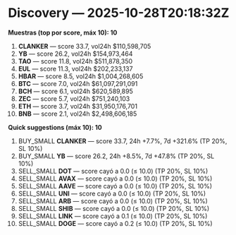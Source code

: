# Discovery — 2025-10-28T20:18:32Z

**Muestras (top por score, máx 10): 10**

1. **CLANKER** — score 33.7, vol24h $110,598,705
2. **YB** — score 26.2, vol24h $154,973,464
3. **TAO** — score 11.8, vol24h $511,878,350
4. **EUL** — score 11.3, vol24h $202,233,137
5. **HBAR** — score 8.5, vol24h $1,004,268,605
6. **BTC** — score 7.0, vol24h $61,097,291,091
7. **BCH** — score 6.1, vol24h $620,589,895
8. **ZEC** — score 5.7, vol24h $751,240,103
9. **ETH** — score 3.7, vol24h $31,950,176,701
10. **BNB** — score 2.1, vol24h $2,498,606,185

**Quick suggestions (máx 10): 10**

1. BUY_SMALL **CLANKER** — score 33.7, 24h +7.7%, 7d +321.6% (TP 20%, SL 10%)
2. BUY_SMALL **YB** — score 26.2, 24h +8.5%, 7d +47.8% (TP 20%, SL 10%)
3. SELL_SMALL **DOT** — score cayó a 0.0 (≤ 10.0) (TP 20%, SL 10%)
4. SELL_SMALL **AVAX** — score cayó a 0.0 (≤ 10.0) (TP 20%, SL 10%)
5. SELL_SMALL **AAVE** — score cayó a 0.0 (≤ 10.0) (TP 20%, SL 10%)
6. SELL_SMALL **UNI** — score cayó a 0.0 (≤ 10.0) (TP 20%, SL 10%)
7. SELL_SMALL **ARB** — score cayó a 0.0 (≤ 10.0) (TP 20%, SL 10%)
8. SELL_SMALL **SHIB** — score cayó a 0.0 (≤ 10.0) (TP 20%, SL 10%)
9. SELL_SMALL **LINK** — score cayó a 0.1 (≤ 10.0) (TP 20%, SL 10%)
10. SELL_SMALL **DOGE** — score cayó a 0.2 (≤ 10.0) (TP 20%, SL 10%)